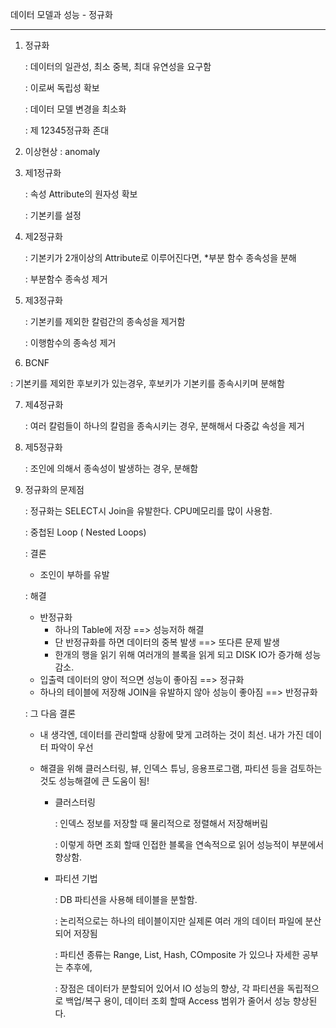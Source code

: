 데이터 모델과 성능 - 정규화

---

1. 정규화

   : 데이터의 일관성, 최소 중복, 최대 유연성을 요구함

   : 이로써 독립성 확보

   : 데이터 모델 변경을 최소화

   : 제 12345정규화 존대

2. 이상현상 : anomaly

3. 제1정규화

   : 속성 Attribute의 원자성 확보

   : 기본키를 설정

4. 제2정규화

   : 기본키가 2개이상의 Attribute로 이루어진다면, *부분 함수 종속성을 분해

   : 부분함수 종속성 제거

5. 제3정규화

   : 기본키를 제외한 칼럼간의 종속성을 제거함

   : 이행함수의 종속성 제거

6.  BCNF

   : 기본키를 제외한 후보키가 있는경우, 후보키가 기본키를 종속시키며 분해함

7. 제4정규화

   : 여러 칼럼들이 하나의 칼럼을 종속시키는 경우, 분해해서 다중값 속성을 제거

8. 제5정규화

   : 조인에 의해서 종속성이 발생하는 경우, 분해함

9. 정규화의 문제점

   : 정규화는 SELECT시 Join을 유발한다. CPU메모리를 많이 사용함.

   : 중첩된 Loop ( Nested Loops)

   : 결론

   + 조인이 부하를 유발

   : 해결

   + 반정규화 
     + 하나의 Table에 저장 ==> 성능저하 해결
     + 단 반정규화를 하면 데이터의 중복 발생 ==> 또다른 문제 발생
     + 한개의 행을 읽기 위해 여러개의 블록을 읽게 되고 DISK IO가 증가해 성능 감소.
   + 입출력 데이터의 양이 적으면 성능이 좋아짐 ==> 정규화
   + 하나의 테이블에 저장해 JOIN을 유발하지 않아 성능이 좋아짐 ==> 반정규화

   : 그 다음 결론

   + 내 생각엔, 데이터를 관리할때 상황에 맞게 고려하는 것이 최선. 내가 가진 데이터 파악이 우선

   + 해결을 위해 클러스터링, 뷰, 인덱스 튜닝, 응용프로그램, 파티션 등을 검토하는 것도 성능해결에 큰 도움이 됨!

     + 클러스터링

       : 인덱스 정보를 저장할 때 물리적으로 정렬해서 저장해버림

       : 이렇게 하면 조회 할때 인접한 블록을 연속적으로 읽어 성능적이 부분에서 향상함.

     + 파티션 기법

       : DB 파티션을 사용해 테이블을 분할함.

       : 논리적으로는 하나의 테이블이지만 실제론 여러 개의 데이터 파일에 분산되어 저장됨

       : 파티션 종류는 Range, List, Hash, COmposite 가 있으나 자세한 공부는 추후에,

       : 장점은 데이터가 분할되어 있어서 IO 성능의 향상, 각 파티션을 독립적으로 백업/복구 용이, 데이터 조회 할때 Access 범위가 줄어서 성능 향상된다.